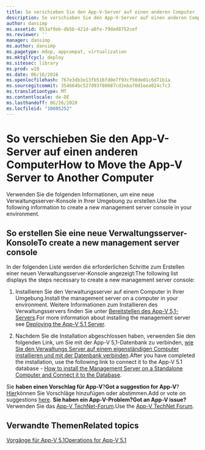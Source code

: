 ```yaml
---
title: So verschieben Sie den App-V-Server auf einen anderen Computer
description: So verschieben Sie den App-V-Server auf einen anderen Computer
author: dansimp
ms.assetid: 853af9eb-db5b-421d-a0fe-79ded8752cef
ms.reviewer: ''
manager: dansimp
ms.author: dansimp
ms.pagetype: mdop, appcompat, virtualization
ms.mktglfcycl: deploy
ms.sitesec: library
ms.prod: w10
ms.date: 06/16/2016
ms.openlocfilehash: 767e3db3e13fb516fd0e7f93cf50de01c6d71b1a
ms.sourcegitcommit: 354664bc527d93f80687cd2eba70d1eea024c7c3
ms.translationtype: MT
ms.contentlocale: de-DE
ms.lasthandoff: 06/26/2020
ms.locfileid: "10805252"
---
```

# <span data-ttu-id="680e9-103">So verschieben Sie den App-V-Server auf einen anderen Computer</span><span class="sxs-lookup"><span data-stu-id="680e9-103">How to Move the App-V Server to Another Computer</span></span>


<span data-ttu-id="680e9-104">Verwenden Sie die folgenden Informationen, um eine neue Verwaltungsserver-Konsole in Ihrer Umgebung zu erstellen.</span><span class="sxs-lookup"><span data-stu-id="680e9-104">Use the following information to create a new management server console in your environment.</span></span>

## <span data-ttu-id="680e9-105">So erstellen Sie eine neue Verwaltungsserver-Konsole</span><span class="sxs-lookup"><span data-stu-id="680e9-105">To create a new management server console</span></span>


<span data-ttu-id="680e9-106">In der folgenden Liste werden die erforderlichen Schritte zum Erstellen einer neuen Verwaltungsserver-Konsole angezeigt:</span><span class="sxs-lookup"><span data-stu-id="680e9-106">The following list displays the steps necessary to create a new management server console:</span></span>

1.  <span data-ttu-id="680e9-107">Installieren Sie den Verwaltungsserver auf einem Computer in Ihrer Umgebung.</span><span class="sxs-lookup"><span data-stu-id="680e9-107">Install the management server on a computer in your environment.</span></span> <span data-ttu-id="680e9-108">Weitere Informationen zum Installieren des Verwaltungsservers finden Sie unter [Bereitstellen des App-V 5,1-Servers](deploying-the-app-v-51-server.md).</span><span class="sxs-lookup"><span data-stu-id="680e9-108">For more information about installing the management server see [Deploying the App-V 5.1 Server](deploying-the-app-v-51-server.md).</span></span>

2.  <span data-ttu-id="680e9-109">Nachdem Sie die Installation abgeschlossen haben, verwenden Sie den folgenden Link, um Sie mit der App-V 5,1-Datenbank zu verbinden, [wie Sie den Verwaltungs Server auf einem eigenständigen Computer installieren und mit der Datenbank verbinden](how-to-install-the-management-server-on-a-standalone-computer-and-connect-it-to-the-database51.md).</span><span class="sxs-lookup"><span data-stu-id="680e9-109">After you have completed the installation, use the following link to connect it to the App-V 5.1 database - [How to install the Management Server on a Standalone Computer and Connect it to the Database](how-to-install-the-management-server-on-a-standalone-computer-and-connect-it-to-the-database51.md).</span></span>

<span data-ttu-id="680e9-110">Sie **haben einen Vorschlag für App-V**?</span><span class="sxs-lookup"><span data-stu-id="680e9-110">**Got a suggestion for App-V**?</span></span> <span data-ttu-id="680e9-111">[Hier](http://appv.uservoice.com/forums/280448-microsoft-application-virtualization)können Sie Vorschläge hinzufügen oder abstimmen.</span><span class="sxs-lookup"><span data-stu-id="680e9-111">Add or vote on suggestions [here](http://appv.uservoice.com/forums/280448-microsoft-application-virtualization).</span></span> **<span data-ttu-id="680e9-112">Sie haben ein App-V-Problem?</span><span class="sxs-lookup"><span data-stu-id="680e9-112">Got an App-V issue?</span></span>** <span data-ttu-id="680e9-113">Verwenden Sie das [App-V TechNet-Forum](https://social.technet.microsoft.com/Forums/home?forum=mdopappv).</span><span class="sxs-lookup"><span data-stu-id="680e9-113">Use the [App-V TechNet Forum](https://social.technet.microsoft.com/Forums/home?forum=mdopappv).</span></span>

## <span data-ttu-id="680e9-114">Verwandte Themen</span><span class="sxs-lookup"><span data-stu-id="680e9-114">Related topics</span></span>


[<span data-ttu-id="680e9-115">Vorgänge für App-V 5.1</span><span class="sxs-lookup"><span data-stu-id="680e9-115">Operations for App-V 5.1</span></span>](operations-for-app-v-51.md)

 

 





